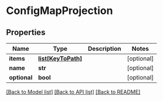 # ConfigMapProjection

## Properties
Name | Type | Description | Notes
------------ | ------------- | ------------- | -------------
**items** | [**list[KeyToPath]**](KeyToPath.md) |  | [optional] 
**name** | **str** |  | [optional] 
**optional** | **bool** |  | [optional] 

[[Back to Model list]](../README.md#documentation-for-models) [[Back to API list]](../README.md#documentation-for-api-endpoints) [[Back to README]](../README.md)

